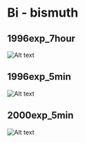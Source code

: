 # Bi - bismuth

## 1996exp_7hour

![Alt text](Bi_1996exp_7hour.png)

## 1996exp_5min

![Alt text](Bi_1996exp_5min.png)

## 2000exp_5min

![Alt text](Bi_2000exp_5min.png)

